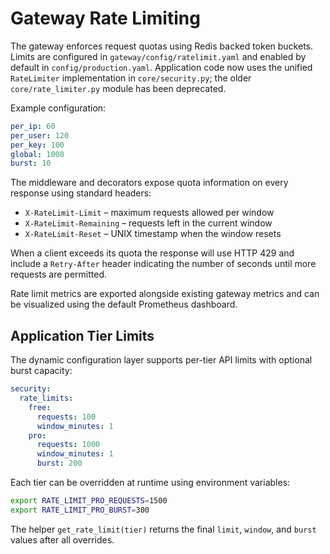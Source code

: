 # Gateway Rate Limiting

The gateway enforces request quotas using Redis backed token buckets. Limits are
configured in `gateway/config/ratelimit.yaml` and enabled by default in
`config/production.yaml`. Application code now uses the unified
`RateLimiter` implementation in `core/security.py`; the older
`core/rate_limiter.py` module has been deprecated.

Example configuration:

```yaml
per_ip: 60
per_user: 120
per_key: 100
global: 1000
burst: 10
```

The middleware and decorators expose quota information on every response using
standard headers:

* `X-RateLimit-Limit` – maximum requests allowed per window
* `X-RateLimit-Remaining` – requests left in the current window
* `X-RateLimit-Reset` – UNIX timestamp when the window resets

When a client exceeds its quota the response will use HTTP 429 and include a
`Retry-After` header indicating the number of seconds until more requests are
permitted.

Rate limit metrics are exported alongside existing gateway metrics and can be
visualized using the default Prometheus dashboard.

## Application Tier Limits

The dynamic configuration layer supports per-tier API limits with optional
burst capacity:

```yaml
security:
  rate_limits:
    free:
      requests: 100
      window_minutes: 1
    pro:
      requests: 1000
      window_minutes: 1
      burst: 200
```

Each tier can be overridden at runtime using environment variables:

```bash
export RATE_LIMIT_PRO_REQUESTS=1500
export RATE_LIMIT_PRO_BURST=300
```

The helper `get_rate_limit(tier)` returns the final `limit`, `window`, and
`burst` values after all overrides.

